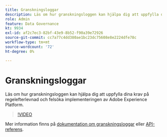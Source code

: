 ```yaml
---
title: Granskningsloggar
description: Läs om hur granskningsloggen kan hjälpa dig att uppfylla dina krav på regelefterlevnad och felsöka implementeringen av Adobe Experience Platform.
role: Admin
feature: Data Governance
kt: 9934
exl-id: af2c7ec3-82bf-43e9-8b52-f90a39e72926
source-git-commit: cc7a77c4dd380ae1bc23dc75608e8e2224dfe78c
workflow-type: tm+mt
source-wordcount: '72'
ht-degree: 0%

---
```


# Granskningsloggar

Läs om hur granskningsloggen kan hjälpa dig att uppfylla dina krav på regelefterlevnad och felsöka implementeringen av Adobe Experience Platform.

>[!VIDEO](https://video.tv.adobe.com/v/341450?quality=12&learn=on)

Mer information finns på [dokumentation om granskningsloggar](https://experienceleague.adobe.com/docs/experience-platform/landing/governance-privacy-security/audit-logs/overview.html) eller [API-referens](https://developer.adobe.com/experience-platform-apis/references/audit-query/).
